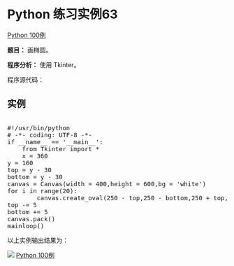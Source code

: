 Python 练习实例63
=============

 [Python 100例](python-100-examples.md)


 **题目：** 画椭圆。　

 **程序分析：** 使用 Tkinter。

 程序源代码：

  实例
--

 <pre>

#!/usr/bin/python
# -*- coding: UTF-8 -*-
if __name__ == '__main__':
    from Tkinter import *
    x = 360
y = 160
top = y - 30
bottom = y - 30
canvas = Canvas(width = 400,height = 600,bg = 'white')
for i in range(20):
        canvas.create_oval(250 - top,250 - bottom,250 + top,250 + bottom)
top -= 5
bottom += 5
canvas.pack()
mainloop()
</pre>

 以上实例输出结果为：

 ![](http://www.runoob.com/wp-content/uploads/2015/10/tk5.jpg)
 [Python 100例](python-100-examples.md)
